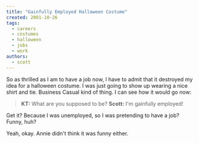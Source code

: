 ```yaml
---
title: "Gainfully Employed Halloween Costume"
created: 2001-10-26
tags:
  - careers
  - costumes
  - halloween
  - jobs
  - work
authors:
  - scott
---
```


So as thrilled as I am to have a job now, I have to admit that it destroyed my idea for a halloween costume. I was just going to show up wearing a nice shirt and tie. Business Casual kind of thing. I can see how it would go now:

> **KT:** What are you supposed to be? **Scott:** I'm gainfully employed!

Get it? Because I was unemployed, so I was pretending to have a job? Funny, huh?

Yeah, okay. Annie didn't think it was funny either.
